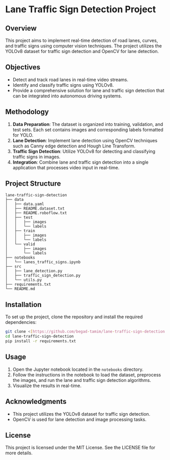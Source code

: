 # Lane Traffic Sign Detection Project

## Overview
This project aims to implement real-time detection of road lanes, curves, and traffic signs using computer vision techniques. The project utilizes the YOLOv8 dataset for traffic sign detection and OpenCV for lane detection.

## Objectives
- Detect and track road lanes in real-time video streams.
- Identify and classify traffic signs using YOLOv8.
- Provide a comprehensive solution for lane and traffic sign detection that can be integrated into autonomous driving systems.

## Methodology
1. **Data Preparation**: The dataset is organized into training, validation, and test sets. Each set contains images and corresponding labels formatted for YOLO.
2. **Lane Detection**: Implement lane detection using OpenCV techniques such as Canny edge detection and Hough Line Transform.
3. **Traffic Sign Detection**: Utilize YOLOv8 for detecting and classifying traffic signs in images.
4. **Integration**: Combine lane and traffic sign detection into a single application that processes video input in real-time.

## Project Structure
```
lane-traffic-sign-detection
├── data
│   ├── data.yaml
│   ├── README.dataset.txt
│   ├── README.roboflow.txt
│   ├── test
│   │   ├── images
│   │   └── labels
│   ├── train
│   │   ├── images
│   │   └── labels
│   └── valid
│       ├── images
│       └── labels
├── notebooks
│   └── lanes_traffic_signs.ipynb
├── src
│   ├── lane_detection.py
│   ├── traffic_sign_detection.py
│   └── utils.py
├── requirements.txt
└── README.md
```

## Installation
To set up the project, clone the repository and install the required dependencies:

```bash
git clone <[https://github.com/begad-tamim/lane-traffic-sign-detection.git]>
cd lane-traffic-sign-detection
pip install -r requirements.txt
```

## Usage
1. Open the Jupyter notebook located in the `notebooks` directory.
2. Follow the instructions in the notebook to load the dataset, preprocess the images, and run the lane and traffic sign detection algorithms.
3. Visualize the results in real-time.

## Acknowledgments
- This project utilizes the YOLOv8 dataset for traffic sign detection.
- OpenCV is used for lane detection and image processing tasks.

## License
This project is licensed under the MIT License. See the LICENSE file for more details.
